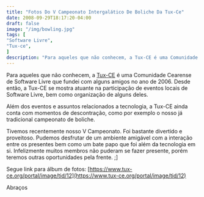 ```yaml
---
title: "Fotos Do V Campeonato Intergalático De Boliche Da Tux-Ce"
date: 2008-09-29T18:17:20-04:00
draft: false
image: "/img/bowling.jpg"
tags: [
"Software Livre",
"Tux-ce",
]
description: "Para aqueles que não conhecem, a Tux-CE é uma Comunidade Cearense de Software Livre que fundei com alguns amigos no ano de 2006. Desde então, a Tux-CE se mostra atuante na participação de eventos locais de Software Livre, bem como organização de alguns deles."
---
```

Para aqueles que não conhecem, a [Tux-CE](https://www.tux-ce.org/) é uma Comunidade Cearense de Software Livre que fundei com alguns amigos no ano de 2006. Desde então, a Tux-CE se mostra atuante na participação de eventos locais de Software Livre, bem como organização de alguns deles.




Além dos eventos e assuntos relacionados a tecnologia, a Tux-CE ainda conta com momentos de descontração, como por exemplo o nosso já tradicional campeonato de boliche.




Tivemos recentemente nosso V Campeonato. Foi bastante divertido e proveitoso. Pudemos desfrutar de um ambiente amigável com a interação entre os presentes bem como um bate papo que foi além da tecnologia em si. Infelizmente muitos membros não puderam se fazer presente, porém teremos outras oportunidades pela frente. ;]




Segue link para álbum de fotos: [https://www.tux-ce.org/portal/image/tid/12](https://www.tux-ce.org/portal/image/tid/12)




Abraços
